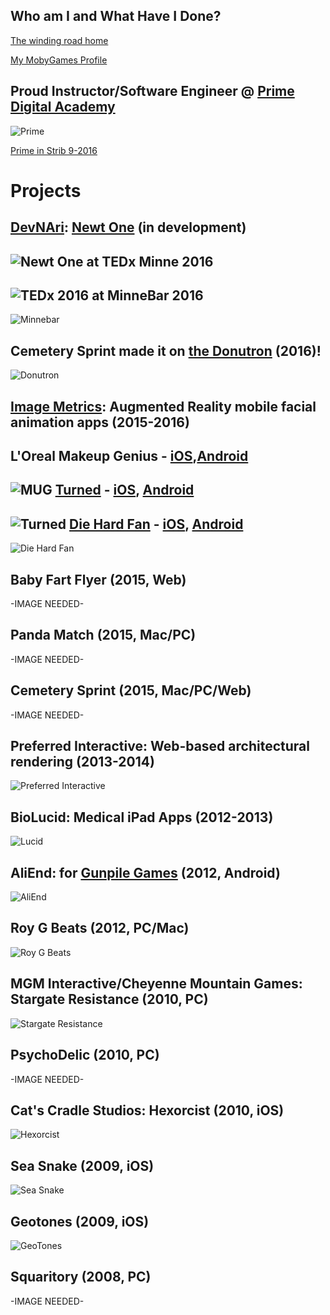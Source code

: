 
Who am I and What Have I Done?
------------------------------

[The winding road home](https://www.google.com/maps/dir/Erie,+PA/Boca+Raton,+FL/Minneapolis,+MN/Phoenix,+AZ/Burlington,+VT/Minneapolis,+MN/Los+Angeles,+CA/Minneapolis,+MN/@34.309815,-113.8070428,4z/data=!3m1!4b1!4m50!4m49!1m5!1m1!1s0x882d7fe13db2f71f:0x89f3ae2e121d5b0a!2m2!1d-80.085059!2d42.1292241!1m5!1m1!1s0x88d923c2ef36fb27:0xd23ea6eeca6095c9!2m2!1d-80.1289321!2d26.3683064!1m5!1m1!1s0x52b333909377bbbd:0x939fc9842f7aee07!2m2!1d-93.2650108!2d44.977753!1m5!1m1!1s0x872b12ed50a179cb:0x8c69c7f8354a1bac!2m2!1d-112.0740373!2d33.4483771!1m5!1m1!1s0x4cca7a55b69b55e5:0xc35fe519720e498e!2m2!1d-73.212072!2d44.4758825!1m5!1m1!1s0x52b333909377bbbd:0x939fc9842f7aee07!2m2!1d-93.2650108!2d44.977753!1m5!1m1!1s0x80c2c75ddc27da13:0xe22fdf6f254608f4!2m2!1d-118.2436849!2d34.0522342!1m5!1m1!1s0x52b333909377bbbd:0x939fc9842f7aee07!2m2!1d-93.2650108!2d44.977753!3e0)

[My MobyGames Profile](http://www.mobygames.com/developer/sheet/view/developerId,426845/)

Proud Instructor/Software Engineer @ [Prime Digital Academy](http://primeacademy.io/)
------------------------------------------------------------------------------------------
![Prime](https://course_report_production.s3.amazonaws.com/rich/rich_files/rich_files/450/s300/prime-20logo-20color.png)

[Prime in Strib 9-2016](http://www.startribune.com/prime-digital-academy-is-moving-to-grain-exchange-building/394618541/)

Projects
=========

[DevNAri](https://www.facebook.com/devnari/): [Newt One](https://twitter.com/dnanewtone) (in development)
-----------------
![Newt One](https://pbs.twimg.com/media/Cq_p22XWcAAEery.jpg)
at TEDx Minne 2016
------------------
![TEDx 2016](http://devjana.apps-1and1.com/wp-content/uploads/2016/08/smilingHeadphones_b-604x270.png)
at MinneBar 2016
----------------
![Minnebar](http://devjana.apps-1and1.com/wp-content/uploads/2016/04/ariWatchingArcade.jpg)

Cemetery Sprint made it on [the Donutron](http://thedonutron.com/) (2016)!
-------------------------------------
![Donutron](http://devjana.net/wp-content/uploads/2016/04/cemeteryDOnutron.jpg)


[Image Metrics](http://www.image-metrics.com/): Augmented Reality mobile facial animation apps (2015-2016)
---------------------------------------------------------------------
L'Oreal Makeup Genius - [iOS](https://www.google.com/url?sa=t&rct=j&q=&esrc=s&source=web&cd=1&cad=rja&uact=8&ved=0ahUKEwjVzojFtbLPAhVINiYKHRgrBFEQFggfMAA&url=https%3A%2F%2Fitunes.apple.com%2Fus%2Fapp%2Fmakeup-genius%2Fid871897775%3Fmt%3D8&usg=AFQjCNFS-zj4y0esx-YK822sZ8BmrDv-2g&bvm=bv.134052249,d.cWw),[Android](https://www.google.com/url?sa=t&rct=j&q=&esrc=s&source=web&cd=3&cad=rja&uact=8&ved=0ahUKEwjVzojFtbLPAhVINiYKHRgrBFEQFggtMAI&url=https%3A%2F%2Fplay.google.com%2Fstore%2Fapps%2Fdetails%3Fid%3Dcom.imagemetrics.lorealparisandroid%26hl%3Den&usg=AFQjCNGlqT9czLed-ik4mfaJpOmxqyKU9A&bvm=bv.134052249,d.cWw)
-------------
![MUG](images/mug.png)
[Turned](http://www.image-metrics.com/are-you-turned/) -  [iOS](https://www.google.com/url?sa=t&rct=j&q=&esrc=s&source=web&cd=1&cad=rja&uact=8&ved=0ahUKEwjatvzjtbLPAhXC4CYKHQBvDfcQFggcMAA&url=https%3A%2F%2Fitunes.apple.com%2Fus%2Fapp%2Fturned-zombie-photo-real-effects%2Fid1004128986%3Fmt%3D8&usg=AFQjCNGrFuOgmqkN3-oLaBY-x4YcifxhTQ&bvm=bv.134052249,d.cWw), [Android](https://www.google.com/url?sa=t&rct=j&q=&esrc=s&source=web&cd=3&cad=rja&uact=8&ved=0ahUKEwjatvzjtbLPAhXC4CYKHQBvDfcQFggqMAI&url=https%3A%2F%2Fplay.google.com%2Fstore%2Fapps%2Fdetails%3Fid%3Dcom.imagemetrics.helix%26hl%3Den&usg=AFQjCNFBVW_vy0lnZeLmpy7sXfzlZZBXrw&bvm=bv.134052249,d.cWw)
------
![Turned](images/turned.png)
[Die Hard Fan](http://www.nissanusa.com/diehard-fan-app/) - [iOS](https://itunes.apple.com/app/id1044733384?mt=8), [Android](https://play.google.com/store/apps/details?id=com.imagemetrics.nissanncaaf)
------------
![Die Hard Fan](images/dhf.png)

Baby Fart Flyer (2015, Web)
--------------------------
-IMAGE NEEDED-

Panda Match (2015, Mac/PC)
--------------------------
-IMAGE NEEDED-

Cemetery Sprint (2015, Mac/PC/Web)
--------------------------
-IMAGE NEEDED-

Preferred Interactive: Web-based architectural rendering (2013-2014)
--------------------------------------------
![Preferred Interactive](images/kare11.png)

BioLucid: Medical iPad Apps (2012-2013)
----------------------
![Lucid](images/lucid.png)


AliEnd: for [Gunpile Games](http://gunpilegames.com/) (2012, Android)
----------------------
![AliEnd](images/aliend.png)

Roy G Beats (2012, PC/Mac)
------------------------
![Roy G Beats](http://1.bp.blogspot.com/-tWYUvz3VuqE/Tpm0Ak3licI/AAAAAAAAAAg/TtQ7fDIA2Dk/s1600/RoyGBeats_0_9c2+2011-10-07+13-50-44-04.jpg)


MGM Interactive/Cheyenne Mountain Games: Stargate Resistance (2010, PC)
------------------------
![Stargate Resistance](http://images.eurogamer.net/articles//a/8/6/8/9/6/8/stargate_resistance.jpg.jpg/EG11/resize/722x-1/format/jpg/free-stargate-resistance-hd-desktop-wallpaper.jpg)

PsychoDelic (2010, PC)
--------------------------
-IMAGE NEEDED-

Cat's Cradle Studios: Hexorcist (2010, iOS)
------------------------
![Hexorcist](images/hexorcist.png)

Sea Snake (2009, iOS)
-----------------------
![Sea Snake](http://static.garagegames.com/static/pg/torquepowered/devinterviews/sea-snake/seaSnake2.jpg)

Geotones (2009, iOS)
-----------------------
![GeoTones](images/geotones.png)

Squaritory (2008, PC)
---------------------
-IMAGE NEEDED-
